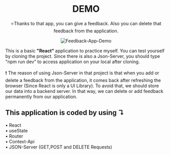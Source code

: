 <div align="center">
  <h1> DEMO </h1>
  <p>⭐Thanks to that app, you can give a feedback. Also you can delete that feedback from the application. </p>
  
  ![Feedback-App-Demo](https://user-images.githubusercontent.com/81809211/171512139-b3bedfd1-11e7-4d77-9c57-4e2c5c79b70d.gif) 
</div>







<p > This is a basic  <strong> "React" </strong> application to practice myself. You can test yourself by cloning the project. Since there is also a Json-Server, you should type "npm run dev" to access application on your local after cloning.<br><br> ❗ The reason of using Json-Server in that project is that when you add or delete a feedback from the application, it comes back after refreshing the browser (Since React is only a UI Library). To avoid that, we should store our data into a backend server. In that way, we can delete or add feedback permanently from our application.
 </p>
 
 <h2>This application is coded by using &#8628;</h2>
&#8226; React <br>
&#8226; useState<br>
&#8226; Router<br>
&#8226; Context-Api <br>
&#8226;	JSON-Server (GET,POST and DELETE Requests) 

